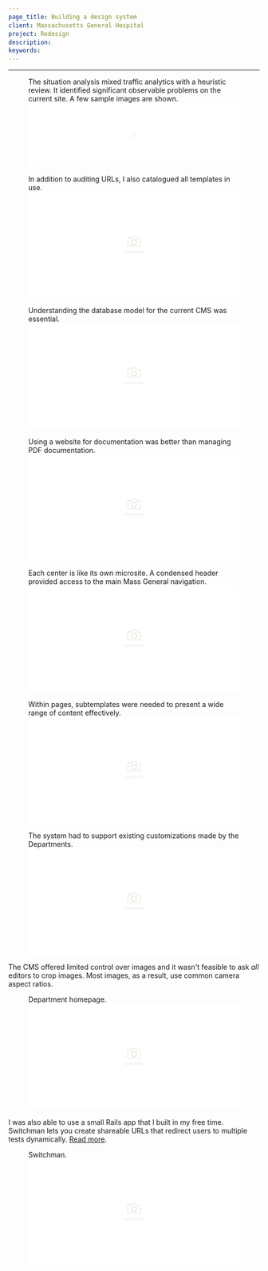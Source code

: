 ```yaml
---
page_title: Building a design system
client: Massachusetts General Hospital
project: Redesign
description:
keywords:
---
```


---
<figure class="full-bleed">
  <figcaption>The situation analysis mixed traffic analytics with a heuristic review. It identified significant observable problems on the current site. A few sample images are shown.</figcaption>
  <img src="/assets/placeholder-2000.svg" data-src="assets/situation-analysis.png" alt="situation analysis document" />
</figure>


<figure>
  <figcaption>In addition to auditing URLs, I also catalogued all templates in use.</figcaption>
  <img src="/assets/placeholder-800.svg" data-src="assets/page-templates.png" alt="page template inventory" />
</figure>

<figure>
  <figcaption>Understanding the database model for the current CMS was essential.</figcaption>
  <img src="/assets/placeholder-800.svg" data-src="assets/entity-diagram.png" alt="CMS Entity Diagram" />
</figure>

<figure class="full-bleed">
  <figcaption>Using a website for documentation was better than managing PDF documentation.</figcaption>
  <img src="/assets/placeholder-800.svg" data-src="assets/jekyll-spec.png" alt="Documentation web site" />
</figure>

<figure>
  <figcaption>Each center is like its own microsite. A condensed header provided access to the main Mass General navigation.</figcaption>
  <img src="/assets/placeholder-800.svg" data-src="assets/condensed-nav.gif" alt="Condensed nav" />
</figure>

<figure>
  <figcaption>Within pages, subtemplates were needed to present a wide range of content effectively.</figcaption>
  <img src="/assets/placeholder-800.svg" data-src="assets/wireframe-treatment-tabs.png" alt="In-page conten variations" />
</figure>

<figure>
  <figcaption>The system had to support existing customizations made by the Departments.</figcaption>
  <img src="/assets/placeholder-800.svg" data-src="assets/wireframe-homepage-variations.png" alt="Homepage variations" />
</figure>

The CMS offered limited control over images and it wasn't feasible to ask _all_ editors to crop images. Most images, as a result, use common camera aspect ratios.

<figure>
  <figcaption>Department homepage.</figcaption>
  <img src="/assets/placeholder-800.svg" data-src="assets/wireframe-department-homepage.png" alt="department homepage" />
</figure>

I was also able to use a small Rails app that I built in my free time. Switchman lets you create shareable URLs that redirect users to multiple tests dynamically. <a href="https://medium.com/todd-moy/building-switchman-6a2bdb640c04">Read more</a>.

<figure>
  <figcaption>Switchman.</figcaption>
  <img src="/assets/placeholder-800.svg" data-src="assets/edit-mgh.png" alt="Switchman edit screen" />
</figure>
